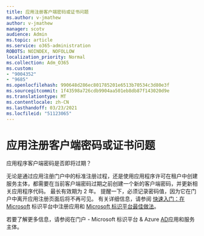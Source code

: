 ```yaml
---
title: 应用注册客户端密码或证书问题
ms.author: v-jmathew
author: v-jmathew
manager: scotv
audience: Admin
ms.topic: article
ms.service: o365-administration
ROBOTS: NOINDEX, NOFOLLOW
localization_priority: Normal
ms.collection: Adm_O365
ms.custom:
- "9004352"
- "9685"
ms.openlocfilehash: 990648d286ec801785201e6513b70534c3d80e3f
ms.sourcegitcommit: 1f43598a726cdb9904aa501eb8db87f143020d9e
ms.translationtype: MT
ms.contentlocale: zh-CN
ms.lasthandoff: 03/23/2021
ms.locfileid: "51123065"
---
```

# <a name="app-registration-client-secret-or-certificate-issues"></a>应用注册客户端密码或证书问题

应用程序客户端密码是否即将过期？

无论是通过应用注册门户中的标准注册过程，还是使用应用程序许可在租户中创建服务主体，都需要在当前客户端密码过期之前创建一个新的客户端密码，并更新相关应用程序代码。 最长有效期为 2 年。 提醒一下，必须记录密码值，因为它在门户中离开应用注册页面后将不再可见。 有关详细信息，请参阅 [快速入门：在 Microsoft](https://docs.microsoft.com/azure/active-directory/develop/quickstart-register-app) 标识平台中注册应用和 [Microsoft 标识平台最佳做法](https://docs.microsoft.com/azure/active-directory/develop/identity-platform-integration-checklist#security)。

若要了解更多信息，请参阅在门户 - Microsoft 标识平台 & Azure [AD](https://docs.microsoft.com/azure/active-directory/develop/howto-create-service-principal-portal)应用和服务主体。
